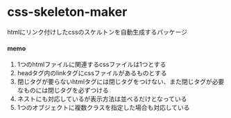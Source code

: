 # css-skeleton-maker

htmlにリンク付けしたcssのスケルトンを自動生成するパッケージ
#### memo
1. 1つのhtmlファイルに関連するcssファイルは1つとする
2. headタグ内のlinkタグにcssファイルがあるものとする
3. 閉じタグが要らないhtmlタグには閉じタグをつけない、また閉じタグが必要なものには閉じタグを必ずつける
4. ネストにも対応しているが表示方法は並べるだけとなっている
5. 1つのオブジェクトに複数クラスを指定した場合も対応している
